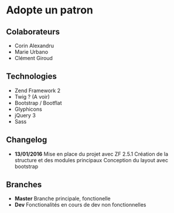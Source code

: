# Adopte un patron

## Colaborateurs
* Corin Alexandru
* Marie Urbano
* Clément Giroud

## Technologies
* Zend Framework 2
* Twig ? (A voir)
* Bootstrap / Bootflat
* Glyphicons
* jQuery 3
* Sass

## Changelog
* **13/01/2016**
    Mise en place du projet avec ZF 2.5.1
    Création de la structure et des modules principaux
    Conception du layout avec bootstrap

## Branches
* **Master** Branche principale, fonctionelle
* **Dev** Fonctionalités en cours de dev non fonctionnelles
